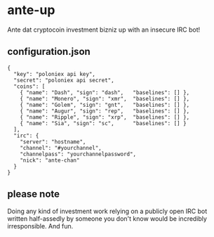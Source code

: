 # ante-up
Ante dat cryptocoin investment bizniz up with an insecure IRC bot!

## configuration.json
```
{
  "key": "poloniex api key",
  "secret": "poloniex api secret",
  "coins": [
    { "name": "Dash", "sign": "dash",   "baselines": [] },
    { "name": "Monero", "sign": "xmr",  "baselines": [] },
    { "name": "Golem", "sign": "gnt",   "baselines": [] },
    { "name": "Augur", "sign": "rep",   "baselines": [] },
    { "name": "Ripple", "sign": "xrp",  "baselines": [] },
    { "name": "Sia", "sign": "sc",      "baselines": [] }
  ],
  "irc": {
    "server": "hostname",
    "channel": "#yourchannel",
    "channelpass": "yourchannelpassword",
    "nick": "ante-chan"
  }
}
```

## please note
Doing any kind of investment work relying on a publicly open IRC bot
written half-assedly by someone you don't know would be incredibly irresponsible.
And fun.
